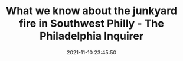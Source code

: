---
"title": "What we know about the junkyard fire in Southwest Philly - The Philadelphia Inquirer"
"date": "2021-11-10 23:45:50"
"feed_name": "GOOGLENEWSCONSTRUCTION"
"feed_website": "https://news.google.com/search?q=construction%2Bincident&hl=en-US&gl=US&ceid=US:en"
"feed_rss": "https://news.google.com/rss/search?q=construction%2Bincident&hl=en-US&gl=US&ceid=US:en"
"link": "https://www.inquirer.com/news/junkyard-fire-update-philadelphia-air-quality-20211110.html"
"source": "{'href': 'https://www.inquirer.com', 'title': 'The Philadelphia Inquirer'}"
"file": "_posts/2021-1-1-472f35d44091ae2ff41d14789fdf2efb9d1e8f73.md"
"accident": "1"
"drilling": "1"
"dead": "0"
"injured": "0"
"arrested": "0"
"place": "unknown place"
"where": "unknown site"
"causes": "unknown"
"place_uri": "unknown place"
---